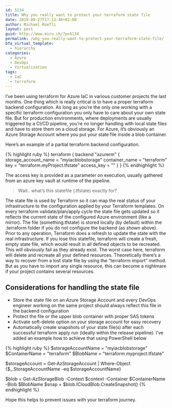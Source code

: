 ```yaml
---
id: 5134
title: Why you really want to protect your terraform state file
date: 2019-09-27T17:13:46+02:00
author: Michael Rüefli
layout: post
guid: http://www.miru.ch/?p=5134
permalink: /why-you-really-want-to-protect-your-terraform-state-file/
bfa_virtual_template:
  - hierarchy
categories:
  - Azure
  - DevOps
  - Virtualization
tags:
  - IaC
  - terraform
---
```

I&#8217;ve been using terraform for Azure IaC in various customer projects the last months. One thing which is really critical is to have a proper terraform backend configuration. As long as you&#8217;re the only one working with a specific terraform configuration you only have to care about your own state file. But for production environments, where deployments are usually triggered by a CI/CD pipeline, you&#8217;re no longer handling with local state files and have to store them on a cloud storage. For Azure, it&#8217;s obviously an Azure Storage Account where you put your state file inside a blob container.

Here&#8217;s an example of a partial terraform backend configuration.

{% highlight ruby %}
terraform {
  backend "azurerm" {
    storage_account_name  = "myiacblobstorage"
    container_name        = "terraform"
    key                   = "terraform.myProject.tfstate"
    access_key           = ""
  }
}
{% endhighlight %}

The access key is provided as a parameter on execution, usually gathered from an azure key vault at runtime of the pipeline.

<blockquote class="wp-block-quote">
  <p>
    Wait.. what&#8217;s this statefile (.tfstate) exactly for?
  </p>
</blockquote>

The state file is used by Terraform so it can map the real status of your infrastructure to the configuration applied by your Terraform templates. On every terraform validate/plan/apply cycle the state file gets updated so it reflects the current state of the configured Azure environment (like a mirror). The file (something.tfstate) is stored locally (by default) within the .terraform folder if you do not configure the backend (as shown above). Prior to any operation, Terraform does a refresh to update the state with the real infrastructure. If you lose this statefile, terraform will create a fresh, empty state file, which would result in all defined objects to be recreated. This will obviously fail as they already exist. The worst case here, terraform will delete and recreate all your defined resources. Theoretically there&#8217;s a way to recover from a lost state file by using the &#8220;terraform import&#8221; method. But as you have to import any single resource, this can become a nightmare if your project contains several resources.

## Considerations for handling the state file

  * Store the state file on an Azure Storage Account and every DevOps engineer working on the same project should always reflect this file in the backend configuration
  * Protect the file or the upper blob container with proper SAS tokens
  * Activate soft-delete option on your storage account for easy recovery
  * Automatically create snapshots of your state file(s) after each successful terraform apply run (ideally within the release pipeline). I&#8217;ve added an example how to achieve that using PowerShell below

{% highlight ruby %}
$storageAccountName = "myiacblobstorage"
$ContainerName = "terraform"
$BlobName = "terraform.myproject.tfstate" 

$storageAccount = Get-AzStorageAccount | Where-Object {$_.StorageAccountName -eq $storageAccountName}

$blob = Get-AzStorageBlob -Context $context -Container $ContainerName -Blob $BlobName
$snap = $blob.ICloudBlob.CreateSnapshot()
{% endhighlight %}

Hope this helps to prevent issues with your terraform journey.